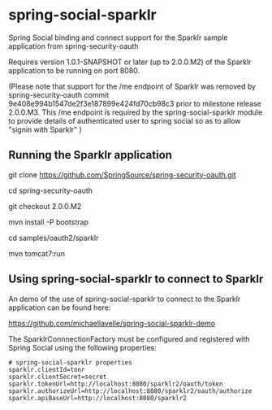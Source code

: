 spring-social-sparklr
=====================

Spring Social binding and connect support for the Sparklr sample application from spring-security-oauth

Requires version 1.0.1-SNAPSHOT or later (up to 2.0.0.M2) of the Sparklr application to be running on port 8080.

(Please note that support for the /me endpoint of Sparklr was removed by spring-security-oauth commit 9e408e994b1547de2f3e187899e424fd70cb98c3 prior to milestone release 2.0.0.M3.  This /me endpoint is required by the spring-social-sparklr module to provide details of authenticated user to spring social so as to allow "signin with Sparklr" )

Running the Sparklr application
-------------------------------

git clone https://github.com/SpringSource/spring-security-oauth.git

cd spring-security-oauth

git checkout 2.0.0.M2

mvn install -P bootstrap

cd samples/oauth2/sparklr

mvn tomcat7:run

Using spring-social-sparklr to connect to Sparklr
-------------------------------------------------

An demo of the use of spring-social-sparklr to connect to the Sparklr application can be found here:

https://github.com/michaellavelle/spring-social-sparklr-demo

The SparklrConnnectionFactory must be configured and registered with Spring Social using the following properties:

```
# spring-social-sparklr properties
sparklr.clientId=tonr
sparklr.clientSecret=secret
sparklr.tokenUrl=http://localhost:8080/sparklr2/oauth/token
sparklr.authorizeUrl=http://localhost:8080/sparklr2/oauth/authorize
sparklr.apiBaseUrl=http://localhost:8080/sparklr2
```

